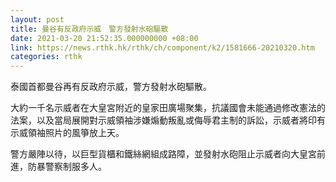 ```yaml
---
layout: post
title: 曼谷有反政府示威　警方發射水砲驅散
date: 2021-03-20 21:52:35.000000000 +08:00
link: https://news.rthk.hk/rthk/ch/component/k2/1581666-20210320.htm
categories: rthk
---
```


泰國首都曼谷再有反政府示威，警方發射水砲驅散。

大約一千名示威者在大皇宮附近的皇家田廣場聚集，抗議國會未能通過修改憲法的法案，以及當局展開對示威領袖涉嫌煽動叛亂或侮辱君主制的訴訟，示威者將印有示威領袖照片的風箏放上天。

警方嚴陣以待，以巨型貨櫃和鐵絲網組成路障，並發射水砲阻止示威者向大皇宮前進，防暴警察制服多人。
